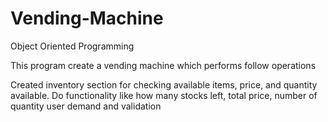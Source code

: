 # Vending-Machine

Object Oriented Programming

This program create a vending machine which performs follow operations 

Created inventory section for checking available items, price, and quantity available.
Do functionality like how many stocks left, total price, number of quantity user demand and validation



